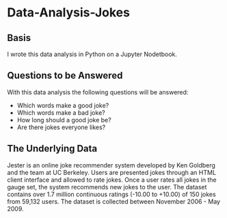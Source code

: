 # Data-Analysis-Jokes

## Basis
I wrote this data analysis in Python on a Jupyter Nodetbook. 

## Questions to be Answered
With this data analysis the following questions will be answered:

* Which words make a good joke?
* Which words make a bad joke?
* How long should a good joke be?
* Are there jokes everyone likes?


## The Underlying Data
Jester is an online joke recommender system developed by Ken Goldberg and the team at UC Berkeley. Users are presented jokes through an HTML client interface and allowed to rate jokes. Once a user rates all jokes in the gauge set, the system recommends new jokes to the user. The dataset contains over 1.7 million continuous ratings (-10.00 to +10.00) of 150 jokes from 59,132 users. The dataset is collected between November 2006 - May 2009.

